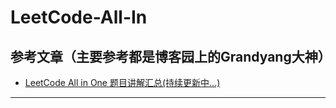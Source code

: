# LeetCode-All-In
## 参考文章（主要参考都是博客园上的Grandyang大神）

- [LeetCode All in One 题目讲解汇总(持续更新中...)](https://www.cnblogs.com/grandyang/p/4606334.html)

***

